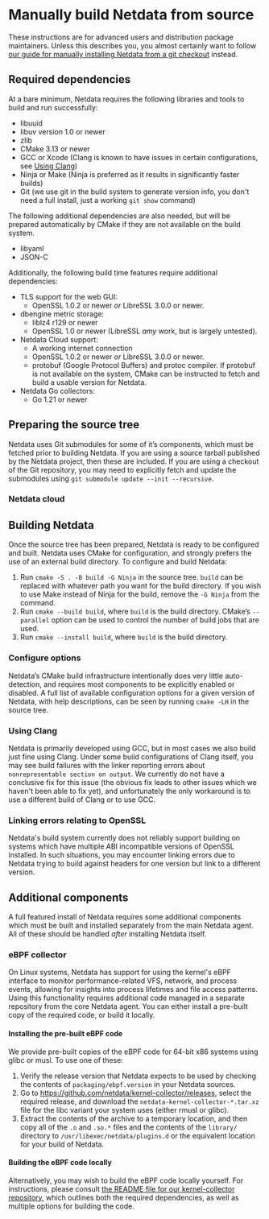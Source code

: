 <!--
title: "Manually build Netdata from source"
description: "Package maintainers and power users may be interested in manually building Netdata from source without using any of our installation scripts."
custom_edit_url: "https://github.com/netdata/netdata/edit/master/packaging/installer/methods/source.md"
sidebar_label: "Manually build Netdata from source"
learn_status: "Published"
learn_rel_path: "Installation/Package maintainers"
sidebar_position: 100
-->

# Manually build Netdata from source

These instructions are for advanced users and distribution package
maintainers. Unless this describes you, you almost certainly want
to follow [our guide for manually installing Netdata from a git
checkout](/packaging/installer/methods/manual.md) instead.

## Required dependencies

At a bare minimum, Netdata requires the following libraries and tools
to build and run successfully:

-   libuuid
-   libuv version 1.0 or newer
-   zlib
-   CMake 3.13 or newer
-   GCC or Xcode (Clang is known to have issues in certain configurations, see [Using Clang](#using-clang))
-   Ninja or Make (Ninja is preferred as it results in significantly faster builds)
-   Git (we use git in the build system to generate version info, you don't need a full install, just a working `git show` command)

The following additional dependencies are also needed, but will be prepared automatically by CMake if they are not available on the build system.

-   libyaml
-   JSON-C

Additionally, the following build time features require additional dependencies:

-   TLS support for the web GUI:
    -   OpenSSL 1.0.2 or newer _or_ LibreSSL 3.0.0 or newer.
-   dbengine metric storage:
    -   liblz4 r129 or newer
    -   OpenSSL 1.0 or newer (LibreSSL _amy_ work, but is largely untested).
-   Netdata Cloud support:
    -   A working internet connection
    -   OpenSSL 1.0.2 or newer _or_ LibreSSL 3.0.0 or newer.
    -   protobuf (Google Protocol Buffers) and protoc compiler. If protobuf is not available on the system,
        CMake can be instructed to fetch and build a usable version for Netdata.
-   Netdata Go collectors:
    -   Go 1.21 or newer

## Preparing the source tree

Netdata uses Git submodules for some of it’s components, which must be fetched prior to building Netdata. If you
are using a source tarball published by the Netdata project, then these are included. If you are using a checkout
of the Git repository, you may need to explicitly fetch and update the submodules using `git submodule update
--init --recursive`.

### Netdata cloud

## Building Netdata

Once the source tree has been prepared, Netdata is ready to be configured
and built. Netdata uses CMake for configuration, and strongly prefers
the use of an external build directory. To configure and build Netdata:

1. Run `cmake -S . -B build -G Ninja` in the source tree. `build` can be replaced with whatever path you want for the build directory. If you wish to use Make instead of Ninja for the build, remove the `-G Ninja` from the command.
2. Run `cmake --build build`, where `build` is the build directory. CMake’s `--parallel` option can be used to control the number of build jobs that are used.
3. Run `cmake --install build`, where `build` is the build directory.

### Configure options

Netdata’s CMake build infrastructure intentionally does very little auto-detection, and requires most components
to be explicitly enabled or disabled. A full list of available configuration options for a given version of Netdata,
with help descriptions, can be seen by running `cmake -LH` in the source tree.

### Using Clang

Netdata is primarily developed using GCC, but in most cases we also
build just fine using Clang. Under some build configurations of Clang
itself, you may see build failures with the linker reporting errors
about `nonrepresentable section on output`. We currently do not have a
conclusive fix for this issue (the obvious fix leads to other issues which
we haven't been able to fix yet), and unfortunately the only workaround
is to use a different build of Clang or to use GCC.

### Linking errors relating to OpenSSL

Netdata's build system currently does not reliably support building
on systems which have multiple ABI incompatible versions of OpenSSL
installed. In such situations, you may encounter linking errors due to
Netdata trying to build against headers for one version but link to a
different version.

## Additional components

A full featured install of Netdata requires some additional components
which must be built and installed separately from the main Netdata
agent. All of these should be handled _after_ installing Netdata itself.

### eBPF collector

On Linux systems, Netdata has support for using the kernel's eBPF
interface to monitor performance-related VFS, network, and process events,
allowing for insights into process lifetimes and file access
patterns. Using this functionality requires additional code managed in
a separate repository from the core Netdata agent. You can either install
a pre-built copy of the required code, or build it locally.

#### Installing the pre-built eBPF code

We provide pre-built copies of the eBPF code for 64-bit x86 systems
using glibc or musl. To use one of these:

1.  Verify the release version that Netdata expects to be used by checking
    the contents of `packaging/ebpf.version` in your Netdata sources.
2.  Go to https://github.com/netdata/kernel-collector/releases, select the
    required release, and download the `netdata-kernel-collector-*.tar.xz`
    file for the libc variant your system uses (either rmusl or glibc).
3.  Extract the contents of the archive to a temporary location, and then
    copy all of the `.o` and `.so.*` files and the contents of the `library/`
    directory to `/usr/libexec/netdata/plugins.d` or the equivalent location
    for your build of Netdata.

#### Building the eBPF code locally

Alternatively, you may wish to build the eBPF code locally yourself. For
instructions, please consult [the README file for our kernel-collector
repository](https://github.com/netdata/kernel-collector/#readme),
which outlines both the required dependencies, as well as multiple
options for building the code.


